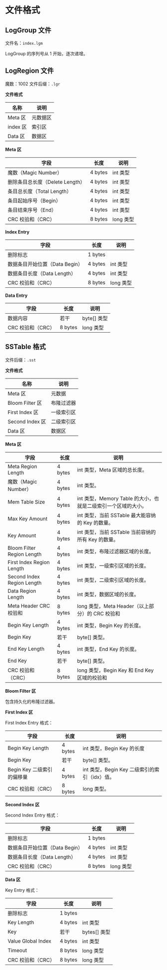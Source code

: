 # 文件格式

## LogGroup 文件

文件名：`index.lgm`

LogGroup 的序列号从 1 开始，逐次递增。

## LogRegion 文件

魔数：1002
文件后缀：`.lgr`

**文件格式**

| 名称     | 说明     |
| -------- | -------- |
| Meta 区  | 元数据区 |
| index 区 | 索引区   |
| Data 区  | 数据区   |

**Meta 区**

| 字段                            | 长度    | 说明      |
| ------------------------------- | ------- | --------- |
| 魔数（Magic Number）            | 4 bytes | int 类型  |
| 删除条目总长度（Delete Length） | 4 bytes | int 类型  |
| 条目总长度（Total Length）      | 4 bytes | int 类型  |
| 条目起始序号（Begin）           | 4 bytes | int 类型  |
| 条目结束序号（End）             | 4 bytes | int 类型  |
| CRC 校验和（CRC）               | 8 bytes | long 类型 |

**Index Entry**

| 字段                           | 长度    | 说明      |
| ------------------------------ | ------- | --------- |
| 删除标志                       | 1 bytes |           |
| 数据条目开始位置（Data Begin） | 4 bytes | int 类型  |
| 数据条目长度（Data Length）    | 4 bytes | int 类型  |
| CRC 校验和（CRC）              | 8 bytes | long 类型 |

**Data Entry**

| 字段              | 长度    | 说明        |
| ----------------- | ------- | ----------- |
| 数据内容          | 若干    | byte[] 类型 |
| CRC 校验和（CRC） | 8 bytes | long 类型   |

## SSTable 格式

文件后缀：`.sst`

**文件格式**

| 名称            | 说明       |
| --------------- | ---------- |
| Meta 区         | 元数据     |
| Bloom Filter 区 | 布隆过滤器 |
| First Index 区  | 一级索引区 |
| Second Index 区 | 二级索引区 |
| Data 区         | 数据区     |

**Meta 区**

| 字段                       | 长度    | 说明                                                          |
| -------------------------- | ------- | ------------------------------------------------------------- |
| Meta Region Length         | 4 bytes | int 类型，Meta 区域的总长度。                                 |
| 魔数（Magic Number）       | 4 bytes | int 类型。                                                    |
| Mem Table Size             | 4 bytes | int 类型，Memory Table 的大小，也就是二级索引一个区域的大小。 |
| Max Key Amount             | 4 bytes | int 类型，当前 SSTable 最大能容纳的 Key 的数量。              |
| Key Amount                 | 4 bytes | int 类型，当前 SSTable 当前容纳的所有 Key 的数量。            |
| Bloom Filter Region Length | 4 bytes | int 类型，布隆过滤器区域的长度。                              |
| First Index Region Length  | 4 bytes | int 类型，一级索引区域的长度。                                |
| Second Index Region Length | 4 bytes | int 类型，二级索引区域的长度。                                |
| Data Region Length         | 4 bytes | int 类型，数据区域的长度。                                    |
| Meta Header CRC 校验和     | 8 bytes | long 类型，Meta Header（以上部分）的 CRC 校验和               |
| Begin Key Length           | 4 bytes | int 类型，Begin Key 的长度。                                  |
| Begin Key                  | 若干    | byte[] 类型。                                                 |
| End Key Length             | 4 bytes | int 类型，End Key 的长度。                                    |
| End Key                    | 若干    | byte[] 类型。                                                 |
| CRC 校验和（CRC）          | 8 bytes | long 类型，Begin Key 和 End Key 区域的校验和                  |

**Bloom Filter 区**

包含持久化的布隆过滤器。

**First Index 区**

First Index Entry 格式：

| 字段                       | 长度    | 说明                                          |
| -------------------------- | ------- | --------------------------------------------- |
| Begin Key Length           | 4 bytes | int 类型，Begin Key 的长度                    |
| Begin Key                  | 若干    | byte[] 类型。                                 |
| Begin Key 二级索引的偏移量 | 4 bytes | int 类型，Begin Key 二级索引的索引（idx）值。 |
| CRC 校验和（CRC）          | 8 bytes | long 类型。                                   |

**Second Index 区**

Second Index Entry 格式：

| 字段                           | 长度    | 说明      |
| ------------------------------ | ------- | --------- |
| 删除标志                       | 1 bytes |           |
| 数据条目开始位置（Data Begin） | 4 bytes | int 类型  |
| 数据条目长度（Data Length）    | 4 bytes | int 类型  |
| CRC 校验和（CRC）              | 8 bytes | long 类型 |

**Data 区**

Key Entry 格式：

| 字段               | 长度    | 说明         |
| ------------------ | ------- | ------------ |
| 删除标志           | 1 bytes |              |
| Key Length         | 4 bytes | int 类型     |
| Key                | 若干    | bytes[] 类型 |
| Value Global Index | 4 bytes | int 类型     |
| Timeout            | 8 bytes | long 类型    |
| CRC 校验和（CRC）  | 8 bytes | long 类型    |
